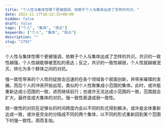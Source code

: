 ```yaml
---
title: "个人性与集体性哪个更被强调，依赖于个人与集体达成了怎样的共识。"
date: 2021-11-27T16:22:15+08:00
hidden: false
draft: false
tags: ["个人", "集体", "观点"]
keywords: ["个人", "集体", "观点"]
description: ""
slug: "2702"
---
```


个人性与集体性哪个更被强调，依赖于个人与集体达成了怎样的共识。共识的一致性越强，个人性越能够被宽松的表达；反之，共识的一致性越弱，个人性就越被泯灭，转化为多个群体之间的对抗。

强一致性带来的个人性的绽放会迅速的在各个领域各个层面创新，并带来璀璨的发展。而后个人的冲突开始出现，类似的个人性聚集成小范围的集体。此时，或许能重新达成小范围的一致，进而继续前行；也或许无法达成小范围的一致，范围就会扩大，最终变成大集体的对抗，强一致性衰退成弱一致性。

弱一致性的对抗在足够长的时间跨度内会以不同的形式得到解决，或许是全体重新达成一致，或许是完全的分隔成不同的两个集体，以不同的形式重新回到某个范围下的强一致性。周而复始。